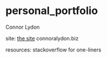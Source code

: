 # personal_portfolio

Connor Lydon

site: [the site](www.connoralydon.biz)
connoralydon.biz

resources:
stackoverflow for one-liners


